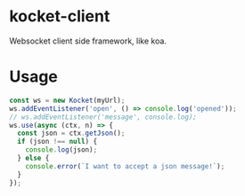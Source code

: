 # kocket-client
Websocket client side framework, like koa.

# Usage
```javascript
const ws = new Kocket(myUrl);
ws.addEventListener('open', () => console.log('opened'));
// ws.addEventListener('message', console.log);
ws.use(async (ctx, n) => {
  const json = ctx.getJson();
  if (json !== null) {
    console.log(json);
  } else {
    console.error(`I want to accept a json message!`);
  }
});
```
